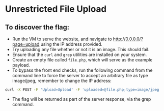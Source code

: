 # Unrestricted File Upload 

##  To discover the flag:

- Run the VM to serve the website, and navigate to http://0.0.0.0/?page=upload using the IP address provided.
- Try uploading any file whether or not it is an image. This should fail. 
- Ensure that the `curl` and `grep` utilities are installed on your system.
- Create an empty file called `file.php`, which will serve as the example payload.
- To bypass the front end checks, run the following command from the command line to force the server to accept an arbitrary file as type image/jpeg, remember to change the IP address:
```bash
curl -X POST -F 'Upload=Upload' -F 'uploaded=@file.php;type=image/jpeg' "http://0.0.0.0/?page=upload" | grep "flag"
```
- The flag will be returned as part of the server response, via the grep command.